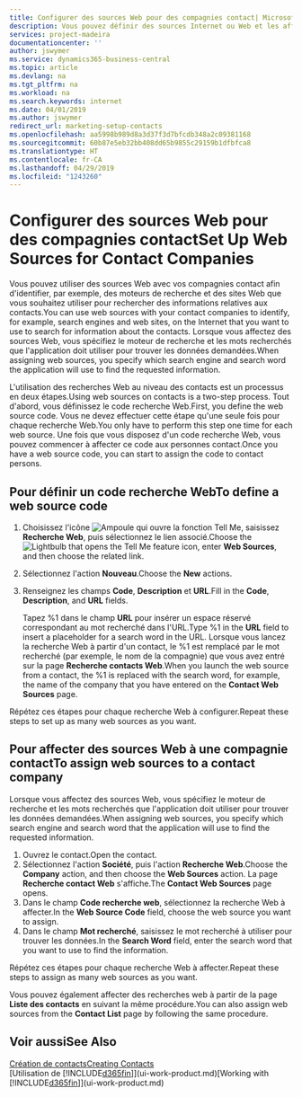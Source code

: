 ```yaml
---
title: Configurer des sources Web pour des compagnies contact| Microsoft Docs
description: Vous pouvez définir des sources Internet ou Web et les affecter à une compagnie contact pour identifier la manière dont vous souhaitez rechercher des informations sur vos contacts.
services: project-madeira
documentationcenter: ''
author: jswymer
ms.service: dynamics365-business-central
ms.topic: article
ms.devlang: na
ms.tgt_pltfrm: na
ms.workload: na
ms.search.keywords: internet
ms.date: 04/01/2019
ms.author: jswymer
redirect_url: marketing-setup-contacts
ms.openlocfilehash: aa5998b989d8a3d37f3d7bfcdb348a2c09381168
ms.sourcegitcommit: 60b87e5eb32bb408dd65b9855c29159b1dfbfca8
ms.translationtype: HT
ms.contentlocale: fr-CA
ms.lasthandoff: 04/29/2019
ms.locfileid: "1243260"
---
```

# <a name="set-up-web-sources-for-contact-companies"></a><span data-ttu-id="9b16f-103">Configurer des sources Web pour des compagnies contact</span><span class="sxs-lookup"><span data-stu-id="9b16f-103">Set Up Web Sources for Contact Companies</span></span>
<span data-ttu-id="9b16f-104">Vous pouvez utiliser des sources Web avec vos compagnies contact afin d'identifier, par exemple, des moteurs de recherche et des sites Web que vous souhaitez utiliser pour rechercher des informations relatives aux contacts.</span><span class="sxs-lookup"><span data-stu-id="9b16f-104">You can use web sources with your contact companies to identify, for example, search engines and web sites, on the Internet that you want to use to search for information about the contacts.</span></span> <span data-ttu-id="9b16f-105">Lorsque vous affectez des sources Web, vous spécifiez le moteur de recherche et les mots recherchés que l'application doit utiliser pour trouver les données demandées.</span><span class="sxs-lookup"><span data-stu-id="9b16f-105">When assigning web sources, you specify which search engine and search word the application will use to find the requested information.</span></span>

<span data-ttu-id="9b16f-106">L'utilisation des recherches Web au niveau des contacts est un processus en deux étapes.</span><span class="sxs-lookup"><span data-stu-id="9b16f-106">Using web sources on contacts is a two-step process.</span></span> <span data-ttu-id="9b16f-107">Tout d'abord, vous définissez le code recherche Web.</span><span class="sxs-lookup"><span data-stu-id="9b16f-107">First, you define the web source code.</span></span> <span data-ttu-id="9b16f-108">Vous ne devez effectuer cette étape qu'une seule fois pour chaque recherche Web.</span><span class="sxs-lookup"><span data-stu-id="9b16f-108">You only have to perform this step one time for each web source.</span></span> <span data-ttu-id="9b16f-109">Une fois que vous disposez d'un code recherche Web, vous pouvez commencer à affecter ce code aux personnes contact.</span><span class="sxs-lookup"><span data-stu-id="9b16f-109">Once you have a web source code, you can start to assign the code to contact persons.</span></span>

## <a name="to-define-a-web-source-code"></a><span data-ttu-id="9b16f-110">Pour définir un code recherche Web</span><span class="sxs-lookup"><span data-stu-id="9b16f-110">To define a web source code</span></span>
1. <span data-ttu-id="9b16f-111">Choisissez l'icône ![Ampoule qui ouvre la fonction Tell Me](media/ui-search/search_small.png "Dites-moi ce que vous voulez faire"), saisissez **Recherche Web**, puis sélectionnez le lien associé.</span><span class="sxs-lookup"><span data-stu-id="9b16f-111">Choose the ![Lightbulb that opens the Tell Me feature](media/ui-search/search_small.png "Tell me what you want to do") icon, enter **Web Sources**, and then choose the related link.</span></span>
2. <span data-ttu-id="9b16f-112">Sélectionnez l'action **Nouveau**.</span><span class="sxs-lookup"><span data-stu-id="9b16f-112">Choose the **New** actions.</span></span>
3. <span data-ttu-id="9b16f-113">Renseignez les champs **Code**, **Description** et **URL**.</span><span class="sxs-lookup"><span data-stu-id="9b16f-113">Fill in the **Code**, **Description**, and **URL** fields.</span></span>

    <span data-ttu-id="9b16f-114">Tapez %1 dans le champ **URL** pour insérer un espace réservé correspondant au mot recherché dans l'URL.</span><span class="sxs-lookup"><span data-stu-id="9b16f-114">Type %1 in the **URL** field to insert a placeholder for a search word in the URL.</span></span> <span data-ttu-id="9b16f-115">Lorsque vous lancez la recherche Web à partir d'un contact, le %1 est remplacé par le mot recherché (par exemple, le nom de la compagnie) que vous avez entré sur la page **Recherche contacts Web**.</span><span class="sxs-lookup"><span data-stu-id="9b16f-115">When you launch the web source from a contact, the %1 is replaced with the search word, for example, the name of the company that you have entered on the **Contact Web Sources** page.</span></span>

<span data-ttu-id="9b16f-116">Répétez ces étapes pour chaque recherche Web à configurer.</span><span class="sxs-lookup"><span data-stu-id="9b16f-116">Repeat these steps to set up as many web sources as you want.</span></span>

## <a name="to-assign-web-sources-to-a-contact-company"></a><span data-ttu-id="9b16f-117">Pour affecter des sources Web à une compagnie contact</span><span class="sxs-lookup"><span data-stu-id="9b16f-117">To assign web sources to a contact company</span></span>
<span data-ttu-id="9b16f-118">Lorsque vous affectez des sources Web, vous spécifiez le moteur de recherche et les mots recherchés que l'application doit utiliser pour trouver les données demandées.</span><span class="sxs-lookup"><span data-stu-id="9b16f-118">When assigning web sources, you specify which search engine and search word that the application will use to find the requested information.</span></span>

1. <span data-ttu-id="9b16f-119">Ouvrez le contact.</span><span class="sxs-lookup"><span data-stu-id="9b16f-119">Open the contact.</span></span>
2. <span data-ttu-id="9b16f-120">Sélectionnez l'action **Société**, puis l'action **Recherche Web**.</span><span class="sxs-lookup"><span data-stu-id="9b16f-120">Choose the **Company** action, and then choose the **Web Sources** action.</span></span> <span data-ttu-id="9b16f-121">La page **Recherche contact Web** s'affiche.</span><span class="sxs-lookup"><span data-stu-id="9b16f-121">The **Contact Web Sources** page opens.</span></span>
3. <span data-ttu-id="9b16f-122">Dans le champ **Code recherche web**, sélectionnez la recherche Web à affecter.</span><span class="sxs-lookup"><span data-stu-id="9b16f-122">In the **Web Source Code** field, choose the web source you want to assign.</span></span>
4. <span data-ttu-id="9b16f-123">Dans le champ **Mot recherché**, saisissez le mot recherché à utiliser pour trouver les données.</span><span class="sxs-lookup"><span data-stu-id="9b16f-123">In the **Search Word** field, enter the search word that you want to use to find the information.</span></span>

<span data-ttu-id="9b16f-124">Répétez ces étapes pour chaque recherche Web à affecter.</span><span class="sxs-lookup"><span data-stu-id="9b16f-124">Repeat these steps to assign as many web sources as you want.</span></span>

<span data-ttu-id="9b16f-125">Vous pouvez également affecter des recherches web à partir de la page **Liste des contacts** en suivant la même procédure.</span><span class="sxs-lookup"><span data-stu-id="9b16f-125">You can also assign web sources from the **Contact List** page by following the same procedure.</span></span>

## <a name="see-also"></a><span data-ttu-id="9b16f-126">Voir aussi</span><span class="sxs-lookup"><span data-stu-id="9b16f-126">See Also</span></span>
[<span data-ttu-id="9b16f-127">Création de contacts</span><span class="sxs-lookup"><span data-stu-id="9b16f-127">Creating Contacts</span></span>](marketing-create-contact-companies.md)  
<span data-ttu-id="9b16f-128">[Utilisation de [!INCLUDE[d365fin](includes/d365fin_md.md)]](ui-work-product.md)</span><span class="sxs-lookup"><span data-stu-id="9b16f-128">[Working with [!INCLUDE[d365fin](includes/d365fin_md.md)]](ui-work-product.md)</span></span>
